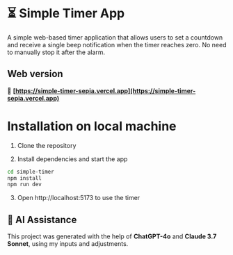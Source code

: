 # ⏳ Simple Timer App

A simple web-based timer application that allows users to set a countdown and receive a single beep notification when the timer reaches zero. 
No need to manually stop it after the alarm.

## Web version

🔗 **[https://simple-timer-sepia.vercel.app](https://simple-timer-sepia.vercel.app)**


# Installation on local machine

1. Clone the repository

2. Install dependencies and start the app


```bash
cd simple-timer
npm install
npm run dev
```

3. Open http://localhost:5173 to use the timer


## 🤖 AI Assistance
This project was generated with the help of **ChatGPT-4o** and **Claude 3.7 Sonnet**, using my inputs and adjustments.


